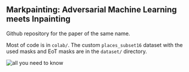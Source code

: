 ## Markpainting: Adversarial Machine Learning meets Inpainting
Github repository for the paper of the same name.

Most of code is in `colab/`. The custom `places_subset16` dataset with the used masks and EoT masks are in the `dataset/` directory.

![all you need to know](https://github.com/iliaishacked/markpainting/blob/master/examples/putin_trump_result_combined_grad_0.1eps.png "all you need to know")
